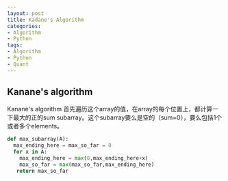 ```yaml
---
layout: post
title: Kadane's Algorithm
categories:
- Algorithm
- Python
tags:
- Algorithm
- Python
- Quant
---
```


## Kanane's algorithm

Kanane's algorithm 首先遍历这个array的值，在array的每个位置上，都计算一下最大的正的sum subarray。这个subarray要么是空的（sum=0），要么包括1个或者多个elements。

``` python
def max_subarray(A):
  max_ending_here = max_so_far = 0
  for x in A:
    max_ending_here = max(0,max_ending_here+x)
    max_so_far = max(max_so_far,max_ending_here)
   return max_so_far
```

